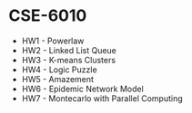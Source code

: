 # CSE-6010

* HW1 - Powerlaw
* HW2 - Linked List Queue
* HW3 - K-means Clusters
* HW4 - Logic Puzzle
* HW5 - Amazement
* HW6 - Epidemic Network Model
* HW7 - Montecarlo with Parallel Computing
